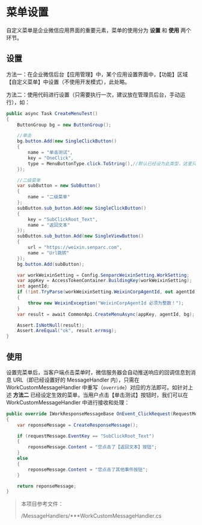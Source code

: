 # 菜单设置

自定义菜单是企业微信应用界面的重要元素，菜单的使用分为 **设置** 和 **使用** 两个环节。

## 设置

方法一：在企业微信后台【应用管理】中，某个应用设置界面中，【功能】区域【自定义菜单】中设置（不使用开发模式），此处略。

方法二：使用代码进行设置（只需要执行一次，建议放在管理员后台，手动运行），如：

```c#
public async Task CreateMenuTest()
{
    ButtonGroup bg = new ButtonGroup();

    //单击
    bg.button.Add(new SingleClickButton()
    {
        name = "单击测试",
        key = "OneClick",
        type = MenuButtonType.click.ToString(),//默认已经设为此类型，这里只作为演示
    });

    //二级菜单
    var subButton = new SubButton()
    {
        name = "二级菜单"
    };
    subButton.sub_button.Add(new SingleClickButton()
    {
        key = "SubClickRoot_Text",
        name = "返回文本"
    });
    subButton.sub_button.Add(new SingleViewButton()
    {
        url = "https://weixin.senparc.com",
        name = "Url跳转"
    });
    bg.button.Add(subButton);

    var workWeixinSetting = Config.SenparcWeixinSetting.WorkSetting;
    var appKey = AccessTokenContainer.BuildingKey(workWeixinSetting);
    int agentId;
    if (!int.TryParse(workWeixinSetting.WeixinCorpAgentId, out agentId))
    {
        throw new WeixinException("WeixinCorpAgentId 必须为整数！");
    }
    var result = await CommonApi.CreateMenuAsync(appKey, agentId, bg);

    Assert.IsNotNull(result);
    Assert.AreEqual("ok", result.errmsg);
}
```

## 使用

设置完菜单后，当客户端点击菜单时，微信服务器会自动推送响应的回调信息到消息 URL（即已经设置好的 MessageHandler 内），只需在 WorkCustomMessageHandler 中重写（`override`）对应的方法即可。如针对上述 **方法二** 已经设定生效的菜单，当用户点击【单击测试】按钮时，我们可以在 WorkCustomMessageHandler 中进行接收和处理：

```c#
public override IWorkResponseMessageBase OnEvent_ClickRequest(RequestMessageEvent_Click requestMessage)
{
    var reponseMessage = CreateResponseMessage();

    if (requestMessage.EventKey == "SubClickRoot_Text")
    {
        reponseMessage.Content = "您点击了【返回文本】按钮";
    }
    else
    {
        reponseMessage.Content = "您点击了其他事件按钮";
    }

    return reponseMessage;
}
```

> 本项目参考文件：
>
> /MessageHandlers/\*\*\*WorkCustomMessageHandler.cs
